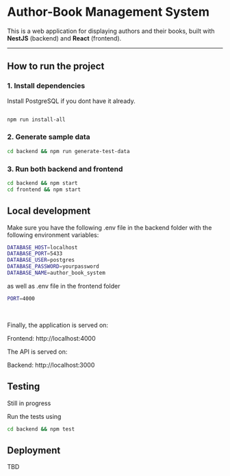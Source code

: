 # Author-Book Management System

This is a web application for displaying authors and their books, built with **NestJS** (backend) and **React** (frontend).

---

## **How to run the project**

### **1. Install dependencies**
Install PostgreSQL if you dont have it already.

```bash

npm run install-all
```

### **2. Generate sample data**

```bash
cd backend && npm run generate-test-data
```




### **3. Run both backend and frontend**
```bash
cd backend && npm start
cd frontend && npm start
```


## **Local development**
 Make sure you have the following .env file in the backend folder with the following environment variables:

```bash
DATABASE_HOST=localhost
DATABASE_PORT=5433
DATABASE_USER=postgres
DATABASE_PASSWORD=yourpassword
DATABASE_NAME=author_book_system
```

as well as .env file in the frontend folder

```bash
PORT=4000
```


<br/>

Finally, the application is served on:

Frontend: http://localhost:4000

The API is served on:


Backend: http://localhost:3000


## Testing

Still in progress

Run the tests using
```bash
cd backend && npm test
```


## Deployment

TBD